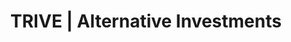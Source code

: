 ---
layout: firm_page
title: "TRIVE | Alternative Investments"
id: "trive.vc"
permalink: "/trivealternativeinvestmentstrive.vc/"
website: "https://www.trive.vc"
offices: "Singapore (Singapore)"
investment_stages: "Pre-Seed, Seed"
portfolio_companies: ""
portfolio_link: ""
investment_markets: "Technology, Web3, Blockchain, AI"
founded_year: "2015"
description: "TRIVE is a leading Alternative Investments Fund Manager licensed and regulated by the Monetary Authority of Singapore. They focus on early-stage companies with core technologies solving real-world challenges and invest globally in promising early-stage companies in blockchain and AI."
linkedin: "https://sg.linkedin.com/company/trivevc"
twitter: ""
instagram: ""
team_page: ""
investor_type: "Venture Capital"
crunchbase: "https://www.crunchbase.com/organization/trivevc"
pitchbook: ""

# SEO Optimization
meta_title: "TRIVE | Alternative Investments - VC Firm - projectstartups.com"
meta_description: "TRIVE | Alternative Investments, TRIVE is a leading Alternative Investments Fund Manager licensed and regulated by the Monetary Authority of Singapore. They focus on early-stage compa..."
meta_keywords: "TRIVE | Alternative Investments, Technology, Web3, Blockchain, AI, VC firm, venture capital, startup investor, projectstartups.com"
canonical_url: "https://vc.projectstartups.com/trivealternativeinvestmentstrive.vc/"
---